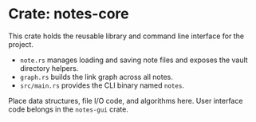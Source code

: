 # Crate: notes-core

This crate holds the reusable library and command line interface for the project.

- `note.rs` manages loading and saving note files and exposes the vault directory helpers.
- `graph.rs` builds the link graph across all notes.
- `src/main.rs` provides the CLI binary named `notes`.

Place data structures, file I/O code, and algorithms here. User interface code belongs in the `notes-gui` crate.
